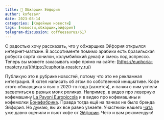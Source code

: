 ```yaml
---
title: 📰 Обжарщик Эйфория
author: kofezavr
date: 2023-03-14
categories: [Кофейные новости]
tags: [новости,обжарщик,эйфория]
telegram-discussion: coffeesaurus/617
--- 
```

С радостью хочу рассказать, что у обжарщика Эйфория открылся интернет-магазин. В ассортименте помимо арабики есть бразильская робуста сорта конилон, колумбийский декаф и смесь под эспрессо. Теперь вы можете заказывать кофе прямо на сайте: 
[https://euphoria-roastery.ru/](https://euphoria-roastery.ru/)

Публикую это в рубрике новостей, потому что это не рекламная интеграция. Я хотел написать об этом по собственной инициативе. Кофе этого обжарщика я пью с 2020-го года (кажется), и пачки с ним успели засветиться в разных моих роликах. Например, в видео про леверную кофемашину [La Pavoni Europiccola](https://www.youtube.com/watch?v=F7n8uxwrN5Q) и в видео про кофемашины и кофемолки [Бонафабрика](https://www.youtube.com/watch?v=XoipoIjXQYk). Правда тогда ещё на пачках не было бренда Эйфория. Но думаю, вы их все равно узнаете. Участники нашего [чата](https://t.me/kofezavr) уже давно оценили и пьют кофе от [Эйфории](https://kofezavr.ru/categories/%D1%8D%D0%B9%D1%84%D0%BE%D1%80%D0%B8%D1%8F/). Чего и вам рекомендую!